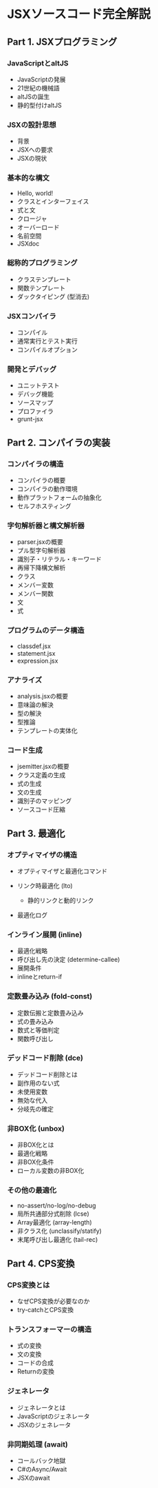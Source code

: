 # JSXソースコード完全解説

## Part 1. JSXプログラミング

### JavaScriptとaltJS

- JavaScriptの発展
- 21世紀の機械語
- altJSの誕生
- 静的型付けaltJS

### JSXの設計思想

- 背景
- JSXへの要求
- JSXの現状

### 基本的な構文

- Hello, world!
- クラスとインターフェイス
- 式と文
- クロージャ
- オーバーロード
- 名前空間
- JSXdoc

### 総称的プログラミング

- クラステンプレート
- 関数テンプレート
- ダックタイピング (型消去)

### JSXコンパイラ

- コンパイル
- 通常実行とテスト実行
- コンパイルオプション

### 開発とデバッグ

- ユニットテスト
- デバッグ機能
- ソースマップ
- プロファイラ
- grunt-jsx

## Part 2. コンパイラの実装

### コンパイラの構造

- コンパイラの概要
- コンパイラの動作環境
- 動作プラットフォームの抽象化
- セルフホスティング

### 字句解析器と構文解析器

- parser.jsxの概要
- プル型字句解析器
- 識別子・リテラル・キーワード
- 再帰下降構文解析
- クラス
- メンバー変数
- メンバー関数
- 文
- 式

### プログラムのデータ構造

- classdef.jsx
- statement.jsx
- expression.jsx

### アナライズ

- analysis.jsxの概要
- 意味論の解決
- 型の解決
- 型推論
- テンプレートの実体化

### コード生成

- jsemitter.jsxの概要
- クラス定義の生成
- 式の生成
- 文の生成
- 識別子のマッピング
- ソースコード圧縮

## Part 3. 最適化

### オプティマイザの構造

- オプティマイザと最適化コマンド
- リンク時最適化 (lto)

	- 静的リンクと動的リンク

- 最適化ログ

### インライン展開 (inline)

- 最適化戦略
- 呼び出し先の決定 (determine-callee)
- 展開条件
- inlineとreturn-if

### 定数畳み込み (fold-const)

- 定数伝搬と定数畳み込み
- 式の畳み込み
- 数式と等価判定
- 関数呼び出し

### デッドコード削除 (dce)

- デッドコード削除とは
- 副作用のない式
- 未使用変数
- 無効な代入
- 分岐先の確定

### 非BOX化 (unbox)

- 非BOX化とは
- 最適化戦略
- 非BOX化条件
- ローカル変数の非BOX化

### その他の最適化

- no-assert/no-log/no-debug
- 局所共通部分式削除 (lcse)
- Array最適化 (array-length)
- 非クラス化 (unclassify/statify)
- 末尾呼び出し最適化 (tail-rec)

## Part 4. CPS変換

### CPS変換とは

- なぜCPS変換が必要なのか
- try-catchとCPS変換

### トランスフォーマーの構造

- 式の変換
- 文の変換
- コードの合成
- Returnの変換

### ジェネレータ

- ジェネレータとは
- JavaScriptのジェネレータ
- JSXのジェネレータ

### 非同期処理 (await)

- コールバック地獄
- C#のAsync/Await
- JSXのawait
